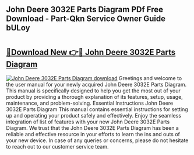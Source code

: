 ## John Deere 3032E Parts Diagram PDf Free Download - Part-Qkn Service Owner Guide bULoy

# <h2><a href="http://dfkyqh.blite.top/?on=John+Deere+3032E+Parts+Diagram">🔗Download New 👉🔴 John Deere 3032E Parts Diagram</a></h2>

[![John Deere 3032E Parts Diagram download](https://i.imgur.com/lujVjoI.png)](http://dfkyqh.blite.top/?on=John+Deere+3032E+Parts+Diagram)
Greetings and welcome to the user manual for your newly acquired John Deere 3032E Parts Diagram. This manual is specifically designed to help you get the most out of your product by providing a thorough explanation of its features, setup, usage, maintenance, and problem-solving. Essential Instructions John Deere 3032E Parts Diagram This manual contains essential instructions for setting up and operating your product safely and effectively. Enjoy the seamless integration of list of features with your new John Deere 3032E Parts Diagram. We trust that the John Deere 3032E Parts Diagram has been a reliable and effective resource in your efforts to learn the ins and outs of your new device. In case of any queries or concerns, please do not hesitate to reach out to our customer service team.
